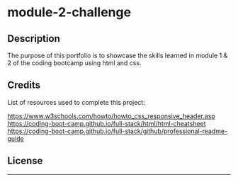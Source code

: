 # module-2-challenge

## Description

The purpose of this portfolio is to showcase the skills learned in module 1 & 2 of the coding bootcamp using html and css.

## Credits

List of resources used to complete this project:

https://www.w3schools.com/howto/howto_css_responsive_header.asp
https://coding-boot-camp.github.io/full-stack/html/html-cheatsheet
https://coding-boot-camp.github.io/full-stack/github/professional-readme-guide



## License

---
